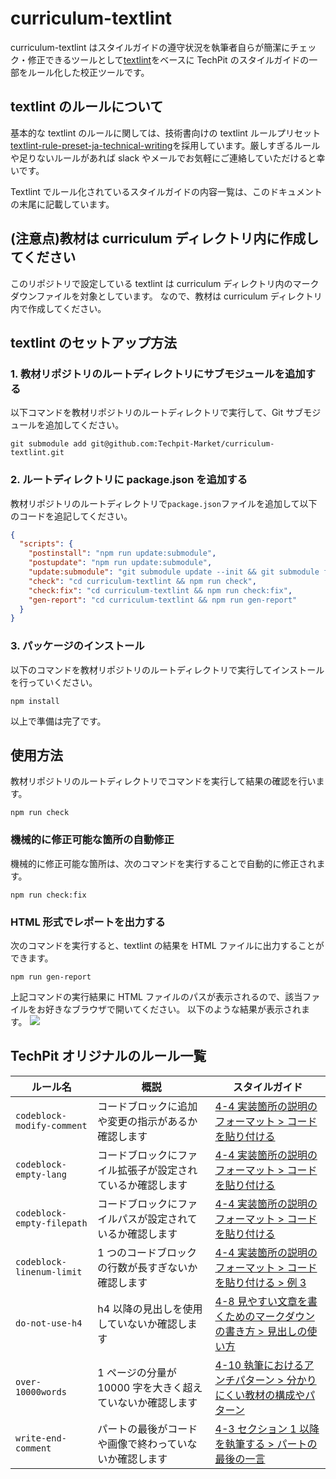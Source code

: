 # curriculum-textlint

curriculum-textlint はスタイルガイドの遵守状況を執筆者自らが簡潔にチェック・修正できるツールとして[textlint](https://github.com/textlint/textlint)をベースに TechPit のスタイルガイドの一部をルール化した校正ツールです。

## textlint のルールについて

基本的な textlint のルールに関しては、技術書向けの textlint ルールプリセット[textlint-rule-preset-ja-technical-writing](https://github.com/textlint-ja/textlint-rule-preset-ja-technical-writing)を採用しています。厳しすぎるルールや足りないルールがあれば slack やメールでお気軽にご連絡していただけると幸いです。

Textlint でルール化されているスタイルガイドの内容一覧は、このドキュメントの末尾に記載しています。

## (注意点)教材は curriculum ディレクトリ内に作成してください

このリポジトリで設定している textlint は curriculum ディレクトリ内のマークダウンファイルを対象としています。
なので、教材は curriculum ディレクトリ内で作成してください。

## textlint のセットアップ方法

### 1. 教材リポジトリのルートディレクトリにサブモジュールを追加する

以下コマンドを教材リポジトリのルートディレクトリで実行して、Git サブモジュールを追加してください。

```console
git submodule add git@github.com:Techpit-Market/curriculum-textlint.git
```

### 2. ルートディレクトリに package.json を追加する

教材リポジトリのルートディレクトリで`package.json`ファイルを追加して以下のコードを追記してください。

```json
{
  "scripts": {
    "postinstall": "npm run update:submodule",
    "postupdate": "npm run update:submodule",
    "update:submodule": "git submodule update --init && git submodule foreach git pull origin master && cd curriculum-textlint && npm install",
    "check": "cd curriculum-textlint && npm run check",
    "check:fix": "cd curriculum-textlint && npm run check:fix",
    "gen-report": "cd curriculum-textlint && npm run gen-report"
  }
}
```

### 3. パッケージのインストール

以下のコマンドを教材リポジトリのルートディレクトリで実行してインストールを行っていください。

```console
npm install
```

以上で準備は完了です。

## 使用方法

教材リポジトリのルートディレクトリでコマンドを実行して結果の確認を行います。

```console
npm run check
```

### 機械的に修正可能な箇所の自動修正

機械的に修正可能な箇所は、次のコマンドを実行することで自動的に修正されます。

```console
npm run check:fix
```

### HTML 形式でレポートを出力する

次のコマンドを実行すると、textlint の結果を HTML ファイルに出力することができます。

```
npm run gen-report
```

上記コマンドの実行結果に HTML ファイルのパスが表示されるので、該当ファイルをお好きなブラウザで開いてください。
以下のような結果が表示されます。
![ ](https://user-images.githubusercontent.com/9666372/154825357-bbfd913e-4fca-43a1-83a4-c5f9d8a01cef.png)

## TechPit オリジナルのルール一覧

| ルール名                   | 概説                                                       | スタイルガイド                                                                                                                                                    |
| -------------------------- | ---------------------------------------------------------- | ----------------------------------------------------------------------------------------------------------------------------------------------------------------- |
| `codeblock-modify-comment` | コードブロックに追加や変更の指示があるか確認します         | [4-4 実装箇所の説明のフォーマット > コードを貼り付ける](https://techpit-market.gitbook.io/host-guide/4/4-4#4-kdoworikeru)                                         |
| `codeblock-empty-lang`     | コードブロックにファイル拡張子が設定されているか確認します | [4-4 実装箇所の説明のフォーマット > コードを貼り付ける ](https://techpit-market.gitbook.io/host-guide/4/4-4#4-kdoworikeru)                                        |
| `codeblock-empty-filepath` | コードブロックにファイルパスが設定されているか確認します   | [4-4 実装箇所の説明のフォーマット > コードを貼り付ける ](https://techpit-market.gitbook.io/host-guide/4/4-4#4-kdoworikeru)                                        |
| `codeblock-linenum-limit`  | 1 つのコードブロックの行数が長すぎないか確認します         | [4-4 実装箇所の説明のフォーマット > コードを貼り付ける > 例 3 ](https://techpit-market.gitbook.io/host-guide/4/4-4#kdono)                                         |
| `do-not-use-h4`            | h4 以降の見出しを使用していないか確認します                | [4-8 見やすい文章を書くためのマークダウンの書き方 > 見出しの使い方](https://techpit-market.gitbook.io/host-guide/4/markdown#shiniunohah2toh3dakedeh4toshiteimasu) |
| `over-10000words`          | 1 ページの分量が 10000 字を大きく超えていないか確認します  | [4-10 執筆におけるアンチパターン > 分かりにくい教材の構成やパターン](https://techpit-market.gitbook.io/host-guide/4/4-10#karinikuinoyapatn)                       |
| `write-end-comment`        | パートの最後がコードや画像で終わっていないか確認します     | [4-3 セクション 1 以降を執筆する > パートの最後の一言](https://techpit-market.gitbook.io/host-guide/4/4-3#ptonono)                                                |
